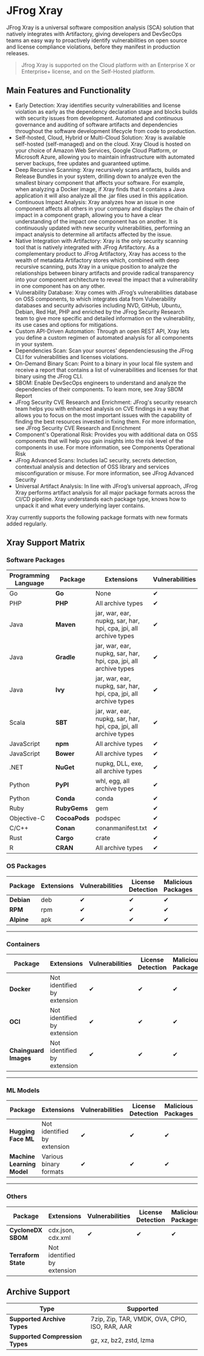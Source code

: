 # JFrog Xray

JFrog Xray is a universal software composition analysis (SCA) solution that natively integrates with Artifactory, giving developers and DevSecOps teams an easy way to proactively identify vulnerabilities on open source and license compliance violations, before they manifest in production releases.

> Jfrog Xray is supported on the Cloud platform with an Enterprise X or Enterprise+ license, and on the Self-Hosted platform.

## Main Features and Functionality

* Early Detection: Xray identifies security vulnerabilities and license violation as early as the dependency declaration stage and blocks builds with security issues from development. Automated and continuous governance and auditing of software artifacts and dependencies throughout the software development lifecycle from code to production.
* Self-hosted, Cloud, Hybrid or Multi-Cloud Solution: Xray is available self-hosted (self-managed) and on the cloud. Xray Cloud is hosted on your choice of Amazon Web Services, Google Cloud Platform, or Microsoft Azure, allowing you to maintain infrastructure with automated server backups, free updates and guaranteed uptime.
* Deep Recursive Scanning: Xray recursively scans artifacts, builds and Release Bundles in your system, drilling down to analyze even the smallest binary component that affects your software. For example, when analyzing a Docker image, if Xray finds that it contains a Java application it will also analyze all the .jar files used in this application.
* Continuous Impact Analysis: Xray analyzes how an issue in one component affects all others in your company and displays the chain of impact in a component graph, allowing you to have a clear understanding of the impact one component has on another. It is continuously updated with new security vulnerabilities, performing an impact analysis to determine all artifacts affected by the issue.
* Native Integration with Artifactory: Xray is the only security scanning tool that is natively integrated with JFrog Artifactory. As a complementary product to JFrog Artifactory, Xray has access to the wealth of metadata Artifactory stores which, combined with deep recursive scanning, puts Xray in a unique position to analyze the relationships between binary artifacts and provide radical transparency into your component architecture to reveal the impact that a vulnerability in one component has on any other.
* Vulnerability Database: Xray comes with JFrog’s vulnerabilities database on OSS components, to which integrates data from Vulnerability databases and security advisories including NVD, GitHub, Ubuntu, Debian, Red Hat, PHP and enriched by the JFrog Security Research team to give more specific and detailed information on the vulnerability, its use cases and options for mitigations.
* Custom API-Driven Automation: Through an open REST API, Xray lets you define a custom regimen of automated analysis for all components in your system.
* Dependencies Scan: Scan your sources' dependenciesusing the JFrog CLI for vulnerabilities and licenses violations.
* On-Demand Binary Scan: Point to a binary in your local file system and receive a report that contains a list of vulnerabilities and licenses for that binary using the JFrog CLI.
* SBOM: Enable DevSecOps engineers to understand and analyze the dependencies of their components. To learn more, see Xray SBOM Report
* JFrog Security CVE Research and Enrichment: JFrog's security research team helps you with enhanced analysis on CVE findings in a way that allows you to focus on the most important issues with the capability of finding the best resources invested in fixing them. For more information, see JFrog Security CVE Research and Enrichment
* Component's Operational Risk: Provides you with additional data on OSS components that will help you gain insights into the risk level of the components in use. For more information, see Components Operational Risk
* JFrog Advanced Scans: Includes IaC security, secrets detection, contextual analysis and detection of OSS library and services misconfiguration or misuse. For more information, see JFrog Advanced Security
* Universal Artifact Analysis: In line with JFrog’s universal approach, JFrog Xray performs artifact analysis for all major package formats across the CI/CD pipeline. Xray understands each package type, knows how to unpack it and what every underlying layer contains.

Xray currently supports the following package formats with new formats added regularly.

## Xray Support Matrix

### Software Packages

<table data-full-width="true"><thead><tr><th>Programming Language</th><th>Package</th><th>Extensions</th><th>Vulnerabilities</th><th>License Detection</th><th>Malicious Packages</th><th>Operational Risk</th><th>Dependencies</th></tr></thead><tbody><tr><td>Go</td><td><strong>Go</strong></td><td>None</td><td>✔</td><td>✔</td><td>✔</td><td></td><td>✔</td></tr><tr><td>PHP</td><td><strong>PHP</strong></td><td>All archive types</td><td>✔</td><td>✔</td><td>✔</td><td></td><td>✔</td></tr><tr><td>Java</td><td><strong>Maven</strong></td><td>jar, war, ear, nupkg, sar, har, hpi, cpa, jpi, all archive types</td><td>✔</td><td>✔</td><td>✔</td><td>✔</td><td>✔</td></tr><tr><td>Java</td><td><strong>Gradle</strong></td><td>jar, war, ear, nupkg, sar, har, hpi, cpa, jpi, all archive types</td><td>✔</td><td>✔</td><td></td><td>✔</td><td>✔</td></tr><tr><td>Java</td><td><strong>Ivy</strong></td><td>jar, war, ear, nupkg, sar, har, hpi, cpa, jpi, all archive types</td><td>✔</td><td>✔</td><td></td><td>✔</td><td>✔</td></tr><tr><td>Scala</td><td><strong>SBT</strong></td><td>jar, war, ear, nupkg, sar, har, hpi, cpa, jpi, all archive types</td><td>✔</td><td>✔</td><td></td><td>✔</td><td>✔</td></tr><tr><td>JavaScript</td><td><strong>npm</strong></td><td>All archive types</td><td>✔</td><td>✔</td><td>✔</td><td>✔</td><td>✔</td></tr><tr><td>JavaScript</td><td><strong>Bower</strong></td><td>All archive types</td><td>✔</td><td>✔</td><td>✔</td><td></td><td>✔</td></tr><tr><td>.NET</td><td><strong>NuGet</strong></td><td>nupkg, DLL, exe, all archive types</td><td>✔</td><td>✔</td><td>✔</td><td></td><td>✔</td></tr><tr><td>Python</td><td><strong>PyPI</strong></td><td>whl, egg, all archive types</td><td>✔</td><td>✔</td><td>✔</td><td></td><td>✔</td></tr><tr><td>Python</td><td><strong>Conda</strong></td><td>conda</td><td>✔</td><td>✔</td><td>✔</td><td></td><td>✔</td></tr><tr><td>Ruby</td><td><strong>RubyGems</strong></td><td>gem</td><td>✔</td><td>✔</td><td>✔</td><td></td><td>✔</td></tr><tr><td>Objective-C</td><td><strong>CocoaPods</strong></td><td>podspec</td><td>✔</td><td>✔</td><td></td><td></td><td>✔</td></tr><tr><td>C/C++</td><td><strong>Conan</strong></td><td>conanmanifest.txt</td><td>✔</td><td>✔</td><td>✔</td><td></td><td>✔</td></tr><tr><td>Rust</td><td><strong>Cargo</strong></td><td>crate</td><td>✔</td><td>✔</td><td>✔</td><td></td><td>✔</td></tr><tr><td>R</td><td><strong>CRAN</strong></td><td>All archive types</td><td>✔</td><td>✔</td><td>✔</td><td></td><td>✔</td></tr></tbody></table>

### OS Packages

<table data-full-width="true"><thead><tr><th>Package</th><th>Extensions</th><th>Vulnerabilities</th><th>License Detection</th><th>Malicious Packages</th><th>Operational Risk</th><th>Dependencies</th></tr></thead><tbody><tr><td><strong>Debian</strong></td><td>deb</td><td>✔</td><td>✔</td><td>✔</td><td>✔</td><td>✔</td></tr><tr><td><strong>RPM</strong></td><td>rpm</td><td>✔</td><td>✔</td><td>✔</td><td>✔</td><td>✔</td></tr><tr><td><strong>Alpine</strong></td><td>apk</td><td>✔</td><td>✔</td><td>✔</td><td>✔</td><td>✔</td></tr></tbody></table>

***

### Containers

<table data-full-width="true"><thead><tr><th>Package</th><th>Extensions</th><th>Vulnerabilities</th><th>License Detection</th><th>Malicious Packages</th><th>Operational Risk</th><th>Dependencies</th></tr></thead><tbody><tr><td><strong>Docker</strong></td><td>Not identified by extension</td><td>✔</td><td>✔</td><td>✔</td><td>✔</td><td>✔</td></tr><tr><td><strong>OCI</strong></td><td>Not identified by extension</td><td>✔</td><td>✔</td><td>✔</td><td>✔</td><td>✔</td></tr><tr><td><strong>Chainguard Images</strong></td><td>Not identified by extension</td><td>✔</td><td>✔</td><td>✔</td><td>✔</td><td>✔</td></tr></tbody></table>

***

### ML Models

| Package                    | Extensions                  | Vulnerabilities | License Detection | Malicious Packages | Operational Risk | Dependencies |
| -------------------------- | --------------------------- | --------------- | ----------------- | ------------------ | ---------------- | ------------ |
| **Hugging Face ML**        | Not identified by extension | ✔               | ✔                 | ✔                  | ✔                | ✔            |
| **Machine Learning Model** | Various binary formats      | ✔               | ✔                 | ✔                  | ✔                | ✔            |

***

### Others

<table data-full-width="true"><thead><tr><th>Package</th><th>Extensions</th><th>Vulnerabilities</th><th>License Detection</th><th>Malicious Packages</th><th>Operational Risk</th><th>Dependencies</th></tr></thead><tbody><tr><td><strong>CycloneDX SBOM</strong></td><td>cdx.json, cdx.xml</td><td>✔</td><td>✔</td><td>✔</td><td>✔</td><td>✔</td></tr><tr><td><strong>Terraform State</strong></td><td>Not identified by extension</td><td></td><td></td><td></td><td></td><td></td></tr></tbody></table>

## Archive Support

| Type                            | Supported                                      |
| ------------------------------- | ---------------------------------------------- |
| **Supported Archive Types**     | 7zip, Zip, TAR, VMDK, OVA, CPIO, ISO, RAR, AAR |
| **Supported Compression Types** | gz, xz, bz2, zstd, lzma                        |
